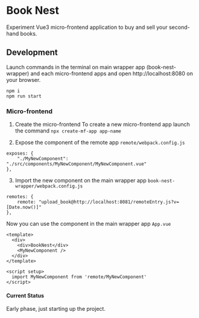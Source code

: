 # Book Nest

Experiment Vue3 micro-frontend application to buy and sell your second-hand books.


## Development
Launch commands in the terminal on main wrapper app (book-nest-wrapper) and each micro-frontend apps and open http://localhost:8080 on your browser.

```
npm i
npm run start
```


### Micro-frontend
1. Create the micro-frontend
To create a new micro-frontend app launch the command
```npx create-mf-app app-name```

2. Expose the component of the remote app
`remote/webpack.config.js`
```
exposes: {
    "./MyNewComponent": "./src/components/MyNewComponent/MyNewComponent.vue"
},
```

3. Import the new component on the main wrapper app
`book-nest-wrapper/webpack.config.js`
```
remotes: {
    remote: "upload_book@http://localhost:8081/remoteEntry.js?v=[Date.now()]"
},
```

Now you can use the component in the main wrapper app
`App.vue`
```
<template>
  <div>
    <div>BookNest</div>
    <MyNewComponent />
  </div>
</template>

<script setup>
  import MyNewComponent from 'remote/MyNewComponent'
</script>
```


#### Current Status
Early phase, just starting up the project.